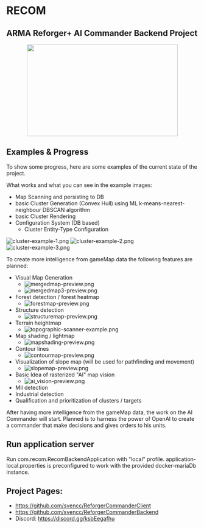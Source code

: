 # RECOM

## ARMA Reforger+ AI Commander Backend Project

<p align="center">
  <img width="396" height="241" src="https://github.com/svencc/ReforgerCommanderBackend/raw/develop/docs%2Fmd-media%2FRECOM.png">
</p>


## Examples & Progress
To show some progress, here are some examples of the current state of the project.

What works and what you can see in the example images:
* Map Scanning and persisting to DB
* basic Cluster Generation (Convex Hull) using ML k-means-nearest-neighbour DBSCAN algorithm
* basic Cluster Rendering
* Configuration System (DB based) 
    * Cluster Entity-Type Configuration

![cluster-example-1.png](docs%2Fmd-media%2Fcluster-example-1.png)
![cluster-example-2.png](docs%2Fmd-media%2Fcluster-example-2.png)
![cluster-example-3.png](docs%2Fmd-media%2Fcluster-example-3.png)

To create more intelligence from gameMap data the following features are planned:
* Visual Map Generation
  * ![mergedmap-preview.png](docs%2Fmd-media%2Fmergedmap-preview.png) 
  * ![mergedmap3-preview.png](docs%2Fmd-media%2Fmergedmap3-preview.png) 
* Forest detection / forest heatmap
  * ![forestmap-preview.png](docs%2Fmd-media%2Fforestmap-preview.png) 
* Structure detection
  * ![structuremap-preview.png](docs%2Fmd-media%2Fstructuremap-preview.png)
* Terrain heightmap
  * ![topographic-scanner-example.png](docs%2Fmd-media%2Ftopographic-scanner-example.png)
* Map shading / lightmap
  * ![mapshading-preview.png](docs%2Fmd-media%2Fmapshading2-preview.png)
* Contour lines
  * ![contourmap-preview.png](docs%2Fmd-media%2Fcontourmap-preview.png)
* Visualization of slope map (will be used for pathfinding and movement)
  * ![slopemap-preview.png](docs%2Fmd-media%2Fslopemap-preview.png)
* Basic Idea of rasterized "AI" map vision
  * ![ai_vision-preview.png](docs%2Fmd-media%2Fai_vision-preview.png)
* Mil detection
* Industrial detection
* Qualification and prioritization of clusters / targets

After having more intelligence from the gameMap data, the work on the AI Commander will start.
Planned is to harness the power of OpenAI to create a commander that make decisions and gives orders to his units.

## Run application server

Run com.recom.RecomBackendApplication with "local" profile.
application-local.properties is preconfigured to work with the provided docker-mariaDb instance.

## Project Pages:

- https://github.com/svencc/ReforgerCommanderClient
- https://github.com/svencc/ReforgerCommanderBackend
- Discord: https://discord.gg/ksbEegafhu

